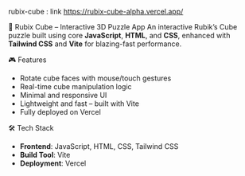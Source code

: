 rubix-cube : link https://rubix-cube-alpha.vercel.app/

🧊 Rubix Cube – Interactive 3D Puzzle App
An interactive Rubik’s Cube puzzle built using core **JavaScript**, **HTML**, and **CSS**, enhanced with **Tailwind CSS** and **Vite** for blazing-fast performance.

🎮 Features
- Rotate cube faces with mouse/touch gestures
- Real-time cube manipulation logic
- Minimal and responsive UI
- Lightweight and fast – built with Vite
- Fully deployed on Vercel

🛠️ Tech Stack
- **Frontend**: JavaScript, HTML, CSS, Tailwind CSS
- **Build Tool**: Vite
- **Deployment**: Vercel



